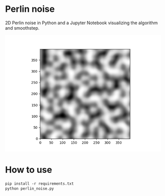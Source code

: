 # Perlin noise
2D Perlin noise in Python and a Jupyter Notebook visualizing the algorithm and smoothstep.

<div style="text-align:center"><img src="images/perlin_noise.png"/></div>

# How to use
``` 
pip install -r requirements.txt 
python perlin_noise.py
```
